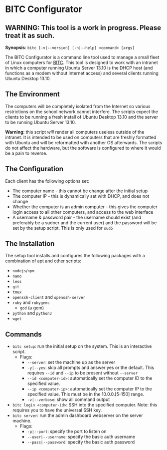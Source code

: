 BITC Configurator
=================

## WARNING: This tool is a work in progress. Please treat it as such.

**Synopsis**: `bitc [-v|--version] [-h|--help] <command> [args]`

The BITC Configurator is a command line tool used to manage a small fleet of Linux computers for [BITC][]. This tool is designed to work with an intranet in which a computer running Ubuntu Server 13.10 is the DHCP host (and functions as a modem without Internet access) and several clients running Ubuntu Desktop 13.10.

## The Environment
The computers will be completely isolated from the Internet so various restrictions on the school network cannot interfere. The scripts expect the clients to be running a fresh install of Ubuntu Desktop 13.10 and the server to be running Ubuntu Server 13.10.

**Warning**: this script *will* render all computers useless outside of the intranet. It is intended to be used on computers that are freshly formatted with Ubuntu and will be reformatted with another OS afterwards. The scripts do not affect the hardware, but the software is configured to where it would be a pain to reverse.

## The Configuration
Each client has the following options set:
- The computer name - this cannot be change after the initial setup
- The computer IP - this is dynamically set with DHCP, and does not change
- Whether the computer is an admin computer - this gives the computer login access to all other computers, and access to the web interface
- A username & password pair - the username should exist (and preferably be a sudoer and the current user) and the password will be set by the setup script. This is only used for `sudo`

## The Installation
The setup tool installs and configures the following packages with a combination of apt and other scripts:
- `nodejs`/`npm`
- `nano`
- `less`
- `git`
- `tmux`
- `openssh-client` and `openssh-server`
- `ruby` and `rubygems`
	- `god` (a gem)
- `python` and `python3`
- `wget`

## Commands
- `bitc setup`: run the initial setup on the system. This is an interactive script.
	- Flags:
		- `--server`: set the machine up as the server
		- `-y|--yes`: skip all prompts and answer yes or the default. This requires `--id` and `--ip` to be present without `--server`
		- `--id <computer-id>`: automatically set the computer ID to the specified value.
		- `--ip <computer-ip>`: automatically set the computer IP to the specified value. This must be in the 10.0.0.[5-150] range.
		- `-v|--verbose`: show all command output
- `bitc login <computer-id>`: SSH into the specified computer. Note: this requires you to have the universal SSH key.
- `bitc server`: run the admin dashboard webserver on the server machine.
	- Flags:
		- `-p|--port`: specify the port to listen on
		- `--user|--username`: specify the basic auth username
		- `--pass|--password`: specify the basic auth password
	

[BITC]: http://example.com
